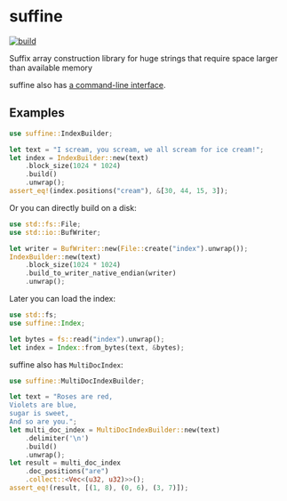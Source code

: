# suffine

[![build](https://github.com/mosmeh/suffine/workflows/build/badge.svg)](https://github.com/mosmeh/suffine/actions)

Suffix array construction library for huge strings that require space larger than available memory

suffine also has [a command-line interface](src/bin/README.md).

## Examples

```rust
use suffine::IndexBuilder;

let text = "I scream, you scream, we all scream for ice cream!";
let index = IndexBuilder::new(text)
    .block_size(1024 * 1024)
    .build()
    .unwrap();
assert_eq!(index.positions("cream"), &[30, 44, 15, 3]);
```

Or you can directly build on a disk:

```rust
use std::fs::File;
use std::io::BufWriter;

let writer = BufWriter::new(File::create("index").unwrap());
IndexBuilder::new(text)
    .block_size(1024 * 1024)
    .build_to_writer_native_endian(writer)
    .unwrap();
```

Later you can load the index:

```rust
use std::fs;
use suffine::Index;

let bytes = fs::read("index").unwrap();
let index = Index::from_bytes(text, &bytes);
```

suffine also has `MultiDocIndex`:

```rust
use suffine::MultiDocIndexBuilder;

let text = "Roses are red,
Violets are blue,
sugar is sweet,
And so are you.";
let multi_doc_index = MultiDocIndexBuilder::new(text)
    .delimiter('\n')
    .build()
    .unwrap();
let result = multi_doc_index
    .doc_positions("are")
    .collect::<Vec<(u32, u32)>>();
assert_eq!(result, [(1, 8), (0, 6), (3, 7)]);
```

